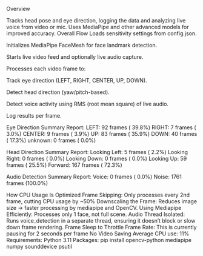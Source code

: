 Overview

Tracks head pose and eye direction, logging the data and analyzing live voice from video or mic. Uses MediaPipe and other advanced models for improved accuracy.
Overall Flow
Loads sensitivity settings from config.json.


Initializes MediaPipe FaceMesh for face landmark detection.


Starts live video feed and optionally live audio capture.


Processes each video frame to:


Track eye direction (LEFT, RIGHT, CENTER, UP, DOWN).


Detect head direction (yaw/pitch-based).


Detect voice activity using RMS (root mean square) of live audio.


Log results per frame.

 Eye Direction Summary Report:
    LEFT:   92 frames ( 39.8%)
   RIGHT:    7 frames (  3.0%)
  CENTER:    9 frames (  3.9%)
      UP:   83 frames ( 35.9%)
    DOWN:   40 frames ( 17.3%)
  unknown:    0 frames (  0.0%)

 Head Direction Summary Report:
  Looking Left:    5 frames (  2.2%)
  Looking Right:    0 frames (  0.0%)
  Looking Down:    0 frames (  0.0%)
  Looking Up:   59 frames ( 25.5%)
  Forward:  167 frames ( 72.3%)

 Audio Detection Summary Report:
  Voice:    0 frames (  0.0%)
  Noise: 1761 frames (100.0%)

How CPU Usage Is Optimized
Frame Skipping: Only processes every 2nd frame, cutting CPU usage by ~50%
Downscaling the Frame: Reduces image size → faster processing by mediapipe and OpenCV.
Using Mediapipe Efficiently:  Processes only 1 face, not full scene.
Audio Thread Isolated: Runs voice_detection in a separate thread, ensuring it doesn’t block or slow down frame rendering.
Frame Sleep to Throttle Frame Rate: This is currently pausing for 2 seconds per frame
No Video Saving
Average CPU use: 11%
 Requirements:
Python 3.11
Packages:
pip install opencv-python mediapipe numpy sounddevice psutil

